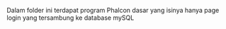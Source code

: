 Dalam folder ini terdapat program Phalcon dasar yang isinya hanya page login yang tersambung ke database mySQL
